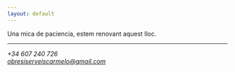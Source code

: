```yaml
---
layout: default
---
```


<div class="building">
  <p>Una mica de paciencia, estem renovant aquest lloc.</p>
  <hr />
  <address>
    +34 607 240 726<br />
    <a href="mailto: obresiserveiscarmelo@gmail.com">obresiserveiscarmelo@gmail.com</a>
  </address>
</div>
